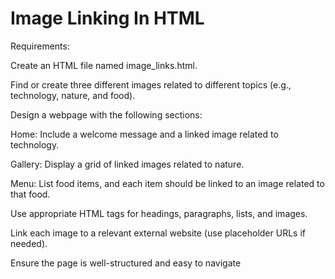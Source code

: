# Image Linking In HTML
Requirements:

Create an HTML file named image_links.html.

Find or create three different images related to different topics (e.g., technology, nature, and food).

Design a webpage with the following sections:

Home: Include a welcome message and a linked image related to technology.

Gallery: Display a grid of linked images related to nature.

Menu: List food items, and each item should be linked to an image related to that food.

Use appropriate HTML tags for headings, paragraphs, lists, and images.

Link each image to a relevant external website (use placeholder URLs if needed).

Ensure the page is well-structured and easy to navigate
